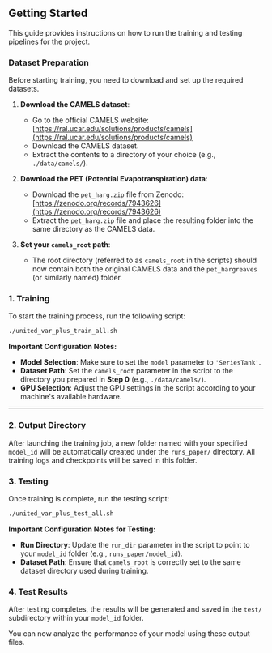 ## Getting Started

This guide provides instructions on how to run the training and testing pipelines for the project.

### Dataset Preparation

Before starting training, you need to download and set up the required datasets.

1. **Download the CAMELS dataset**:
   - Go to the official CAMELS website: [https://ral.ucar.edu/solutions/products/camels](https://ral.ucar.edu/solutions/products/camels)
   - Download the CAMELS dataset.
   - Extract the contents to a directory of your choice (e.g., `./data/camels/`).

2. **Download the PET (Potential Evapotranspiration) data**:
   - Download the `pet_harg.zip` file from Zenodo: [https://zenodo.org/records/7943626](https://zenodo.org/records/7943626)
   - Extract the `pet_harg.zip` file and place the resulting folder into the same directory as the CAMELS data.

3. **Set your `camels_root` path**:
   - The root directory (referred to as `camels_root` in the scripts) should now contain both the original CAMELS data and the `pet_hargreaves` (or similarly named) folder.

### 1. Training

To start the training process, run the following script:

```bash
./united_var_plus_train_all.sh
```

**Important Configuration Notes:**
- **Model Selection**: Make sure to set the `model` parameter to `'SeriesTank'`.
- **Dataset Path**: Set the `camels_root` parameter in the script to the directory you prepared in **Step 0** (e.g., `./data/camels/`).
- **GPU Selection**: Adjust the GPU settings in the script according to your machine's available hardware.

---

### 2. Output Directory

After launching the training job, a new folder named with your specified `model_id` will be automatically created under the `runs_paper/` directory. All training logs and checkpoints will be saved in this folder.

### 3. Testing

Once training is complete, run the testing script:

```bash
./united_var_plus_test_all.sh
```

**Important Configuration Notes for Testing:**
- **Run Directory**: Update the `run_dir` parameter in the script to point to your `model_id` folder (e.g., `runs_paper/model_id`).
- **Dataset Path**: Ensure that `camels_root` is correctly set to the same dataset directory used during training.

### 4. Test Results

After testing completes, the results will be generated and saved in the `test/` subdirectory within your `model_id` folder.

You can now analyze the performance of your model using these output files.


